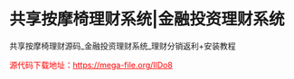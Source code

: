 # 共享按摩椅理财系统|金融投资理财系统

共享按摩椅理财源码_金融投资理财系统_理财分销返利+安装教程


<p style="color: red;">源代码下载地址：<a href="https://mega-file.org/IlDo8" style="color: red;">https://mega-file.org/IlDo8</a></p>